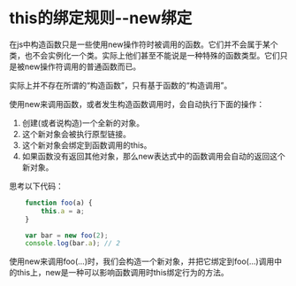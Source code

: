 # this的绑定规则--new绑定

在js中构造函数只是一些使用new操作符时被调用的函数。它们并不会属于某个类，也不会实例化一个类。实际上他们甚至不能说是一种特殊的函数类型。它们只是被new操作符调用的普通函数而已。

实际上并不存在所谓的“构造函数”，只有基于函数的“构造调用”。

使用new来调用函数，或者发生构造函数调用时，会自动执行下面的操作：

1. 创建(或者说构造)一个全新的对象。
2. 这个新对象会被执行原型链接。
3. 这个新对象会绑定到函数调用的this。
4. 如果函数没有返回其他对象，那么new表达式中的函数调用会自动的返回这个新对象。

思考以下代码：

```javascript
    function foo(a) {
        this.a = a;
    }

    var bar = new foo(2);
    console.log(bar.a); // 2
```

使用new来调用foo(...)时，我们会构造一个新对象，并把它绑定到foo(...)调用中的this上，new是一种可以影响函数调用时this绑定行为的方法。
